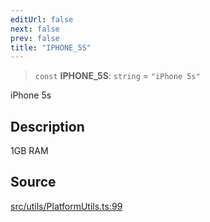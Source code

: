 ```yaml
---
editUrl: false
next: false
prev: false
title: "IPHONE_5S"
---
```


> `const` **IPHONE\_5S**: `string` = `"iPhone 5s"`

iPhone 5s

## Description

1GB RAM

## Source

[src/utils/PlatformUtils.ts:99](https://github.com/relishinc/dill-pixel/blob/10f512f7f577ca5e74162827f11215b28df5ca97/src/utils/PlatformUtils.ts#L99)

